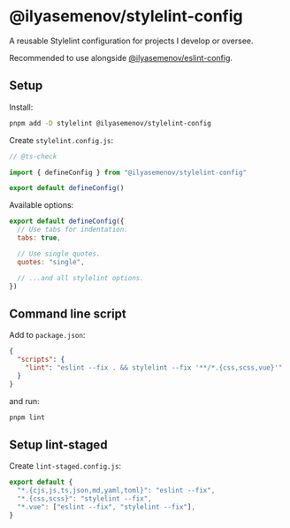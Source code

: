 # @ilyasemenov/stylelint-config

A reusable Stylelint configuration for projects I develop or oversee.

Recommended to use alongside [@ilyasemenov/eslint-config](https://github.com/IlyaSemenov/eslint-config).

## Setup

Install:

```sh
pnpm add -D stylelint @ilyasemenov/stylelint-config
```

Create `stylelint.config.js`:

```js
// @ts-check

import { defineConfig } from "@ilyasemenov/stylelint-config"

export default defineConfig()
```

Available options:

```js
export default defineConfig({
  // Use tabs for indentation.
  tabs: true,

  // Use single quotes.
  quotes: "single",

  // ...and all stylelint options.
})
```

## Command line script

Add to `package.json`:

```json
{
  "scripts": {
    "lint": "eslint --fix . && stylelint --fix '**/*.{css,scss,vue}'"
  }
}
```

and run:

```sh
pnpm lint
```

## Setup lint-staged

Create `lint-staged.config.js`:

```js
export default {
  "*.{cjs,js,ts,json,md,yaml,toml}": "eslint --fix",
  "*.{css,scss}": "stylelint --fix",
  "*.vue": ["eslint --fix", "stylelint --fix"],
}
```
